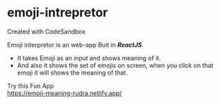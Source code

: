 


# emoji-intrepretor
Created with CodeSandbox

Emoji interpretor is an web-app Buit in ***ReactJS***.
- It takes Emoji as an input and shows meaning of it.
- And also it shows the set of emojis on screen, when you click on that emoji it will shows the meaning of that.

Try this Fun App  
https://emoji-meaning-rudra.netlify.app/
